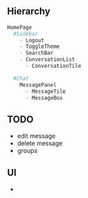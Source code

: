 ## Hierarchy
```python
HomePage
  #Sidebar
    - Logout
    - ToggleTheme
    - SearchBar
    - ConversationList
      - ConversationTile

  #Chat
    MessagePanel
      - MessageTile
      - MessageBox
```

## TODO

- edit message
- delete message
- groups

## UI

- 